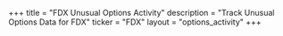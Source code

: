 +++
title = "FDX Unusual Options Activity"
description = "Track Unusual Options Data for FDX"
ticker = "FDX"
layout = "options_activity"
+++

